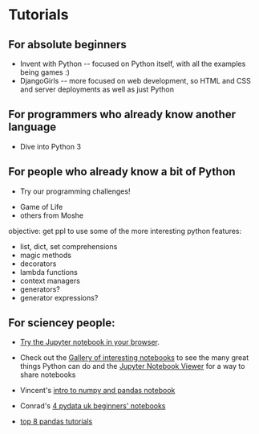 # Tutorials

## For absolute beginners

* Invent with Python -- focused on Python itself, with all the examples being games :)
* DjangoGirls -- more focused on web development, so HTML and CSS and server deployments as well as just Python

## For programmers who already know another language

* Dive into Python 3

## For people who already know a bit of Python

* Try our programming challenges!

- Game of Life
- others from Moshe

objective:  get ppl to use some of the more interesting python features:
* list, dict, set comprehensions
* magic methods
* decorators
* lambda functions
* context managers
* generators?
* generator expressions?

## For sciencey people:

* [Try the Jupyter notebook in your browser](http://jupyter.readthedocs.io/en/latest/tryjupyter.html).

* Check out the [Gallery of interesting notebooks](https://github.com/ipython/ipython/wiki/A-gallery-of-interesting-IPython-Notebooks)
  to see the many great things Python can do and the
  [Jupyter Notebook Viewer](http://nbviewer.jupyter.org/) for a way to share notebooks

* Vincent's [intro to numpy and pandas notebook](https://github.com/koaning/python_data_intro/tree/master)

* Conrad's [4 pydata uk beginners' notebooks](http://conrad.pythonanywhere.com/pydata)

* [top 8 pandas tutorials](http://www.dataschool.io/best-python-pandas-resources/)



